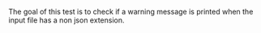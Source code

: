 The goal of this test is to check if a warning message is printed when the input 
file has a non json extension.
